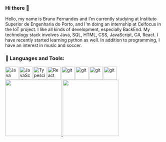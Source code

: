 ### Hi there 👋

<!--
**BrunoXRFernandes/BrunoXRFernandes** is a ✨ _special_ ✨ repository because its `README.md` (this file) appears on your GitHub profile.

Here are some ideas to get you started:

- 🔭 I’m currently working on ...
- 🌱 I’m currently learning ...
- 👯 I’m looking to collaborate on ...
- 🤔 I’m looking for help with ...
- 💬 Ask me about ...
- 📫 How to reach me: ...
- 😄 Pronouns: ...
- ⚡ Fun fact: ...
-->
Hello, my name is Bruno Fernandes and I'm currently studying at Instituto Superior de Engenharia do Porto, and I'm doing an internship at Celfocus in the IoT project.
I like all kinds of development, especially BackEnd.
My technology stack involves Java, SQL, HTML, CSS, JavaScript, C#, React. I have recently started learning python as well. In addition to programming, I have an interest in music and soccer.

### 🔨 Languages and Tools:
<a href="https://www.java.com" target="_blank"><img align="left" alt="Java" height ="42px" src="https://raw.githubusercontent.com/rahul-jha98/github_readme_icons/main/language_and_tools/square/java/java.svg"></a>
<a href="https://developer.mozilla.org/en-US/docs/Web/JavaScript" target="_blank"> <img align="left" alt="JavaScript" height ="42px"  src="https://raw.githubusercontent.com/rahul-jha98/github_readme_icons/main/language_and_tools/square/javascript/javascript.svg"> </a>
<a href="https://www.typescriptlang.org/" target="_blank"><img align="left" alt="Typescirpt" height ="42px" src="https://raw.githubusercontent.com/rahul-jha98/github_readme_icons/main/language_and_tools/square/typescript/typescript.svg"></a>
<a href="https://reactjs.org/" target="_blank"> <img align="left" alt="React" height ="42px" src="https://raw.githubusercontent.com/rahul-jha98/github_readme_icons/main/language_and_tools/square/react/react.svg"></a>
<a href="https://git-scm.com/" target="_blank"> <img src="https://raw.githubusercontent.com/rahul-jha98/github_readme_icons/main/language_and_tools/square/git-scm/git-scm.svg" align="left" alt="git" height='42px'/> </a>
<a href="https://www.docker.com/" target="_blank"> <img src="https://img.techentice.com/media/2020/06/docker.png" align="left" alt="git" height='42px'/> </a>
<a href="https://docs.microsoft.com/en-us/dotnet/csharp/" target="_blank"> <img src="https://growiz.com.br/wp-content/uploads/2020/08/kisspng-c-programming-language-logo-microsoft-visual-stud-atlas-portfolio-5b899192d7c600.1628571115357423548838.png" align="left" alt="git" height='42px'/> </a>
<a href="https://www.microsoft.com/pt-br/sql-server/sql-server-downloads" target="_blank"> <img src="https://www.sqlservertutorial.net/wp-content/uploads/sql-server-tutorial.svg" align="left" alt="git" height='42px'/> </a>
<br>

<div>
<a href="https://github.com/seu-usuário-aqui">
<img height="180em" src="https://github-readme-stats.vercel.app/api/top-langs/?BrunoXRFernandes&layout=compact&langs_count=7&theme=dracula"/>
<img height="180em" src="https://github-readme-stats.vercel.app/api?BrunoXRFernandes&show_icons=true&theme=dracula&include_all_commits=true&count_private=true"/>
</div>
